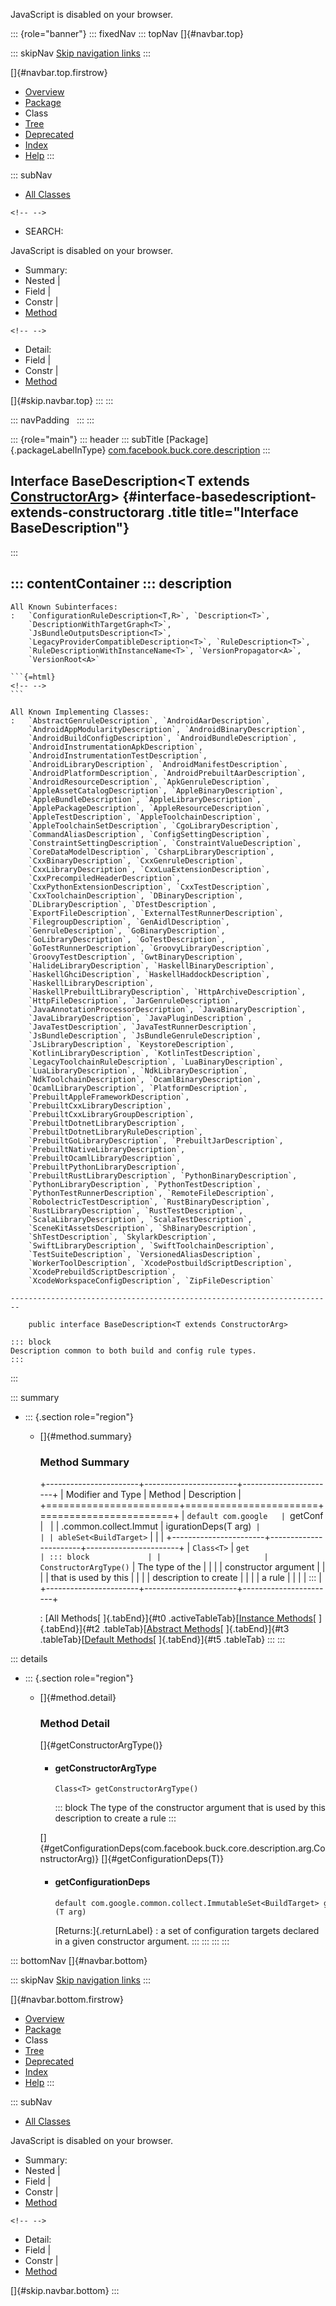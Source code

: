 <div>

JavaScript is disabled on your browser.

</div>

::: {role="banner"}
::: fixedNav
::: topNav
[]{#navbar.top}

::: skipNav
[Skip navigation links](#skip.navbar.top "Skip navigation links")
:::

[]{#navbar.top.firstrow}

-   [Overview](../../../../../index.html)
-   [Package](package-summary.html)
-   Class
-   [Tree](package-tree.html)
-   [Deprecated](../../../../../deprecated-list.html)
-   [Index](../../../../../index-all.html)
-   [Help](../../../../../help-doc.html)
:::

::: subNav
-   [All Classes](../../../../../allclasses.html)

```{=html}
<!-- -->
```
-   SEARCH:

<div>

<div>

JavaScript is disabled on your browser.

</div>

</div>

<div>

-   Summary: 
-   Nested \| 
-   Field \| 
-   Constr \| 
-   [Method](#method.summary)

```{=html}
<!-- -->
```
-   Detail: 
-   Field \| 
-   Constr \| 
-   [Method](#method.detail)

</div>

[]{#skip.navbar.top}
:::
:::

::: navPadding
 
:::
:::

::: {role="main"}
::: header
::: subTitle
[Package]{.packageLabelInType} [com.facebook.buck.core.description](package-summary.html)
:::

## Interface BaseDescription\<T extends [ConstructorArg](arg/ConstructorArg.html "interface in com.facebook.buck.core.description.arg")\> {#interface-basedescriptiont-extends-constructorarg .title title="Interface BaseDescription"}
:::

::: contentContainer
::: description
-   

    All Known Subinterfaces:
    :   `ConfigurationRuleDescription<T,​R>`, `Description<T>`,
        `DescriptionWithTargetGraph<T>`,
        `JsBundleOutputsDescription<T>`,
        `LegacyProviderCompatibleDescription<T>`, `RuleDescription<T>`,
        `RuleDescriptionWithInstanceName<T>`, `VersionPropagator<A>`,
        `VersionRoot<A>`

    ```{=html}
    <!-- -->
    ```

    All Known Implementing Classes:
    :   `AbstractGenruleDescription`, `AndroidAarDescription`,
        `AndroidAppModularityDescription`, `AndroidBinaryDescription`,
        `AndroidBuildConfigDescription`, `AndroidBundleDescription`,
        `AndroidInstrumentationApkDescription`,
        `AndroidInstrumentationTestDescription`,
        `AndroidLibraryDescription`, `AndroidManifestDescription`,
        `AndroidPlatformDescription`, `AndroidPrebuiltAarDescription`,
        `AndroidResourceDescription`, `ApkGenruleDescription`,
        `AppleAssetCatalogDescription`, `AppleBinaryDescription`,
        `AppleBundleDescription`, `AppleLibraryDescription`,
        `ApplePackageDescription`, `AppleResourceDescription`,
        `AppleTestDescription`, `AppleToolchainDescription`,
        `AppleToolchainSetDescription`, `CgoLibraryDescription`,
        `CommandAliasDescription`, `ConfigSettingDescription`,
        `ConstraintSettingDescription`, `ConstraintValueDescription`,
        `CoreDataModelDescription`, `CsharpLibraryDescription`,
        `CxxBinaryDescription`, `CxxGenruleDescription`,
        `CxxLibraryDescription`, `CxxLuaExtensionDescription`,
        `CxxPrecompiledHeaderDescription`,
        `CxxPythonExtensionDescription`, `CxxTestDescription`,
        `CxxToolchainDescription`, `DBinaryDescription`,
        `DLibraryDescription`, `DTestDescription`,
        `ExportFileDescription`, `ExternalTestRunnerDescription`,
        `FilegroupDescription`, `GenAidlDescription`,
        `GenruleDescription`, `GoBinaryDescription`,
        `GoLibraryDescription`, `GoTestDescription`,
        `GoTestRunnerDescription`, `GroovyLibraryDescription`,
        `GroovyTestDescription`, `GwtBinaryDescription`,
        `HalideLibraryDescription`, `HaskellBinaryDescription`,
        `HaskellGhciDescription`, `HaskellHaddockDescription`,
        `HaskellLibraryDescription`,
        `HaskellPrebuiltLibraryDescription`, `HttpArchiveDescription`,
        `HttpFileDescription`, `JarGenruleDescription`,
        `JavaAnnotationProcessorDescription`, `JavaBinaryDescription`,
        `JavaLibraryDescription`, `JavaPluginDescription`,
        `JavaTestDescription`, `JavaTestRunnerDescription`,
        `JsBundleDescription`, `JsBundleGenruleDescription`,
        `JsLibraryDescription`, `KeystoreDescription`,
        `KotlinLibraryDescription`, `KotlinTestDescription`,
        `LegacyToolchainRuleDescription`, `LuaBinaryDescription`,
        `LuaLibraryDescription`, `NdkLibraryDescription`,
        `NdkToolchainDescription`, `OcamlBinaryDescription`,
        `OcamlLibraryDescription`, `PlatformDescription`,
        `PrebuiltAppleFrameworkDescription`,
        `PrebuiltCxxLibraryDescription`,
        `PrebuiltCxxLibraryGroupDescription`,
        `PrebuiltDotnetLibraryDescription`,
        `PrebuiltDotnetLibraryRuleDescription`,
        `PrebuiltGoLibraryDescription`, `PrebuiltJarDescription`,
        `PrebuiltNativeLibraryDescription`,
        `PrebuiltOcamlLibraryDescription`,
        `PrebuiltPythonLibraryDescription`,
        `PrebuiltRustLibraryDescription`, `PythonBinaryDescription`,
        `PythonLibraryDescription`, `PythonTestDescription`,
        `PythonTestRunnerDescription`, `RemoteFileDescription`,
        `RobolectricTestDescription`, `RustBinaryDescription`,
        `RustLibraryDescription`, `RustTestDescription`,
        `ScalaLibraryDescription`, `ScalaTestDescription`,
        `SceneKitAssetsDescription`, `ShBinaryDescription`,
        `ShTestDescription`, `SkylarkDescription`,
        `SwiftLibraryDescription`, `SwiftToolchainDescription`,
        `TestSuiteDescription`, `VersionedAliasDescription`,
        `WorkerToolDescription`, `XcodePostbuildScriptDescription`,
        `XcodePrebuildScriptDescription`,
        `XcodeWorkspaceConfigDescription`, `ZipFileDescription`

    ------------------------------------------------------------------------

        public interface BaseDescription<T extends ConstructorArg>

    ::: block
    Description common to both build and config rule types.
    :::
:::

::: summary
-   ::: {.section role="region"}
    -   []{#method.summary}

        ### Method Summary

        +-----------------------+-----------------------+-----------------------+
        | Modifier and Type     | Method                | Description           |
        +=======================+=======================+=======================+
        | `default com.google   | `getConf              |                       |
        | .common.collect.Immut | igurationDeps​(T arg)` |                       |
        | ableSet<BuildTarget>` |                       |                       |
        +-----------------------+-----------------------+-----------------------+
        | `Class<T>`            | `get                  | ::: block             |
        |                       | ConstructorArgType()` | The type of the       |
        |                       |                       | constructor argument  |
        |                       |                       | that is used by this  |
        |                       |                       | description to create |
        |                       |                       | a rule                |
        |                       |                       | :::                   |
        +-----------------------+-----------------------+-----------------------+

        : [All Methods[ ]{.tabEnd}]{#t0 .activeTableTab}[[Instance
        Methods](javascript:show(2);)[ ]{.tabEnd}]{#t2
        .tableTab}[[Abstract
        Methods](javascript:show(4);)[ ]{.tabEnd}]{#t3
        .tableTab}[[Default
        Methods](javascript:show(16);)[ ]{.tabEnd}]{#t5 .tableTab}
    :::
:::

::: details
-   ::: {.section role="region"}
    -   []{#method.detail}

        ### Method Detail

        []{#getConstructorArgType()}

        -   #### getConstructorArgType

            ``` methodSignature
            Class<T> getConstructorArgType()
            ```

            ::: block
            The type of the constructor argument that is used by this
            description to create a rule
            :::

        []{#getConfigurationDeps(com.facebook.buck.core.description.arg.ConstructorArg)}
        []{#getConfigurationDeps(T)}

        -   #### getConfigurationDeps

            ``` methodSignature
            default com.google.common.collect.ImmutableSet<BuildTarget> getConfigurationDeps​(T arg)
            ```

            [Returns:]{.returnLabel}
            :   a set of configuration targets declared in a given
                constructor argument.
    :::
:::
:::
:::

::: bottomNav
[]{#navbar.bottom}

::: skipNav
[Skip navigation links](#skip.navbar.bottom "Skip navigation links")
:::

[]{#navbar.bottom.firstrow}

-   [Overview](../../../../../index.html)
-   [Package](package-summary.html)
-   Class
-   [Tree](package-tree.html)
-   [Deprecated](../../../../../deprecated-list.html)
-   [Index](../../../../../index-all.html)
-   [Help](../../../../../help-doc.html)
:::

::: subNav
-   [All Classes](../../../../../allclasses.html)

<div>

<div>

JavaScript is disabled on your browser.

</div>

</div>

<div>

-   Summary: 
-   Nested \| 
-   Field \| 
-   Constr \| 
-   [Method](#method.summary)

```{=html}
<!-- -->
```
-   Detail: 
-   Field \| 
-   Constr \| 
-   [Method](#method.detail)

</div>

[]{#skip.navbar.bottom}
:::
